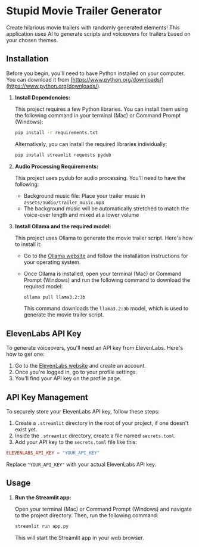 # Stupid Movie Trailer Generator

Create hilarious movie trailers with randomly generated elements! This application uses AI to generate scripts and voiceovers for trailers based on your chosen themes.

## Installation

Before you begin, you'll need to have Python installed on your computer. You can download it from [https://www.python.org/downloads/](https://www.python.org/downloads/).

1. **Install Dependencies:**

    This project requires a few Python libraries. You can install them using the following command in your terminal (Mac) or Command Prompt (Windows):

    ```bash
    pip install -r requirements.txt
    ```

    Alternatively, you can install the required libraries individually:

    ```bash
    pip install streamlit requests pydub
    ```

2. **Audio Processing Requirements:**

    This project uses pydub for audio processing. You'll need to have the following:

    * Background music file: Place your trailer music in `assets/audio/trailer_music.mp3`
    * The background music will be automatically stretched to match the voice-over length and mixed at a lower volume

3. **Install Ollama and the required model:**

    This project uses Ollama to generate the movie trailer script. Here's how to install it:

    * Go to the [Ollama website](https://ollama.com/) and follow the installation instructions for your operating system.
    * Once Ollama is installed, open your terminal (Mac) or Command Prompt (Windows) and run the following command to download the required model:

        ```bash
        ollama pull llama3.2:3b
        ```

        This command downloads the `llama3.2:3b` model, which is used to generate the movie trailer script.

## ElevenLabs API Key

To generate voiceovers, you'll need an API key from ElevenLabs. Here's how to get one:

1. Go to the [ElevenLabs website](https://elevenlabs.io/) and create an account.
2. Once you're logged in, go to your profile settings.
3. You'll find your API key on the profile page.

## API Key Management

To securely store your ElevenLabs API key, follow these steps:

1. Create a `.streamlit` directory in the root of your project, if one doesn't exist yet.
2. Inside the `.streamlit` directory, create a file named `secrets.toml`.
3. Add your API key to the `secrets.toml` file like this:

```toml
ELEVENLABS_API_KEY = "YOUR_API_KEY"
```

Replace `"YOUR_API_KEY"` with your actual ElevenLabs API key.

## Usage

1. **Run the Streamlit app:**

    Open your terminal (Mac) or Command Prompt (Windows) and navigate to the project directory. Then, run the following command:

    ```bash
    streamlit run app.py
    ```

    This will start the Streamlit app in your web browser.
